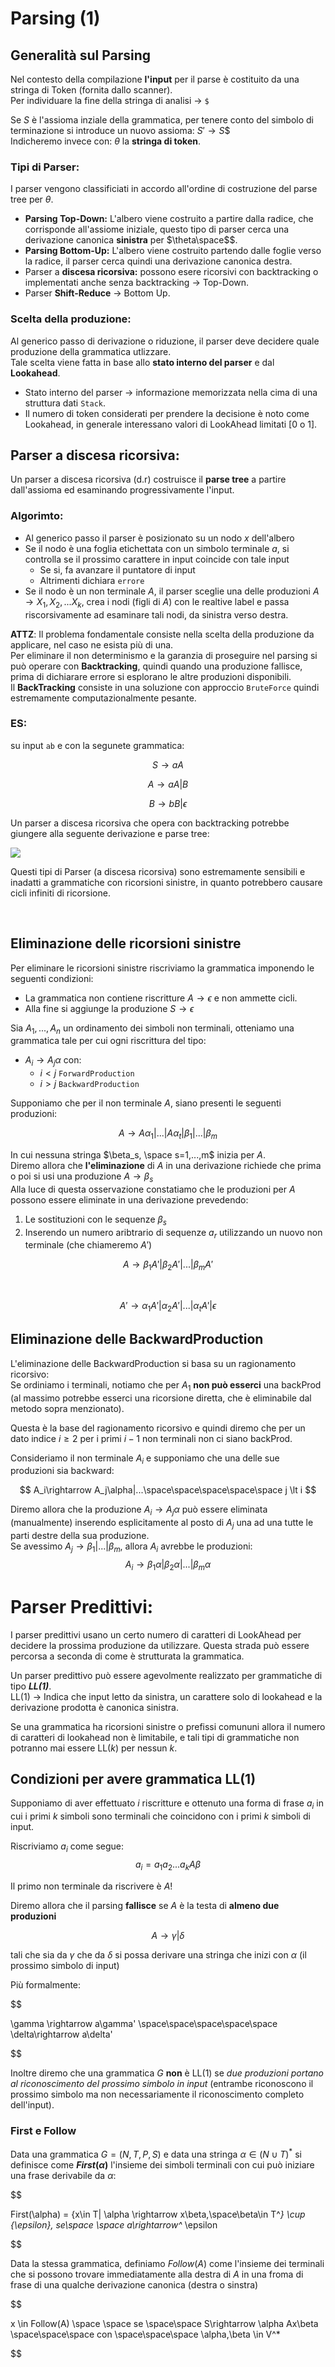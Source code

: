 
# Parsing (1)
 

## Generalità sul Parsing 

Nel contesto della compilazione **l'input** per il parse è costituito da una stringa di Token (fornita dallo scanner).  
Per individuare la fine della stringa di analisi $\rightarrow$ `$`

Se $S$ è l'assioma inziale della grammatica, per tenere conto del simbolo di terminazione si introduce un nuovo assioma: $S'\rightarrow S$$  
Indicheremo invece con: $\theta$ la **stringa di token**.  


### Tipi di Parser:

I parser vengono classificiati in accordo all'ordine di costruzione del parse tree per $\theta$.  
- **Parsing Top-Down:** L'albero viene costruito a partire dalla radice, che corrisponde all'assiome iniziale, questo tipo di parser cerca una derivazione canonica **sinistra** per $\theta\space$$.  
- **Parsing Bottom-Up:** L'albero viene costruito partendo dalle foglie verso la radice, il parser cerca quindi una derivazione canonica destra.  
- Parser a **discesa ricorsiva:** possono esere ricorsivi con backtracking o implementati anche senza backtracking $\rightarrow$ Top-Down.  
- Parser **Shift-Reduce**  $\rightarrow$ Bottom Up.  

### Scelta della produzione:
Al generico passo di derivazione o riduzione, il parser deve decidere quale produzione della grammatica utlizzare.  
Tale scelta viene fatta in base allo **stato interno del parser** e dal **Lookahead**.  
- Stato interno del parser $\rightarrow$ informazione memorizzata nella cima di una struttura dati `Stack`.  
- Il numero di token considerati per prendere la decisione è noto come Lookahead, in generale interessano valori di LookAhead limitati [0 o 1].  


## Parser a discesa ricorsiva: 

Un parser a discesa ricorsiva (d.r) costruisce il **parse tree** a partire dall'assioma ed esaminando progressivamente l'input.  

### Algorimto:
- Al generico passo il parser è posizionato su un nodo $x$ dell'albero
- Se il nodo è una foglia etichettata con un simbolo terminale $a$, si controlla se il prossimo carattere in input coincide con tale input
    - Se si, fa avanzare il puntatore di input
    - Altrimenti dichiara `errore`
- Se il nodo è un non terminale $A$, il parser sceglie una delle produzioni $A\rightarrow X_1,X_2,...X_k$, crea i nodi (figli di $A$) con le realtive label e passa riscorsivamente ad esaminare tali nodi, da sinistra verso destra.  

**ATTZ**: Il problema fondamentale consiste nella scelta della produzione da applicare, nel caso ne esista più di una.  
Per eliminare il non determinismo e la garanzia di proseguire nel parsing si può operare con **Backtracking**, quindi quando una produzione fallisce, prima di dichiarare errore si esplorano le altre produzioni disponibili.  
Il **BackTracking** consiste in una soluzione con approccio `BruteForce` quindi estremamente computazionalmente pesante.  

### ES:

su input `ab` e con la segunete grammatica:

$$
S \rightarrow aA 
$$

$$
A\rightarrow aA | B
$$


$$
B\rightarrow bB | \epsilon
$$

Un parser a discesa ricorsiva che opera con backtracking potrebbe giungere alla seguente derivazione e parse tree:

![](../../images/parseTreeBackTracking.png)


Questi tipi di Parser (a discesa ricorsiva) sono estremamente sensibili e inadatti a grammatiche con ricorsioni sinistre, in quanto potrebbero causare cicli infiniti di ricorsione.

<br>


## Eliminazione delle ricorsioni sinistre

Per eliminare le ricorsioni sinistre riscriviamo la grammatica imponendo le seguenti condizioni: 
- La grammatica non contiene riscritture $A\rightarrow \epsilon$ e non ammette cicli.    
- Alla fine si aggiunge la produzione $S\rightarrow \epsilon$

Sia $A_1,...,A_n$ un ordinamento dei simboli non terminali, otteniamo una grammatica tale per cui ogni riscrittura del tipo:
- $A_i \rightarrow A_j\alpha$   con: 
    - $i \lt j$ `ForwardProduction`
    - $i \gt j$ `BackwardProduction`

Supponiamo che per il non terminale $A$, siano presenti le seguenti produzioni:  

<center>

$A\rightarrow A\alpha_1|...|A\alpha_t|\beta_1|...|\beta_m$

</center>


In cui nessuna stringa $\beta_s, \space s=1,...,m$ inizia per $A$.  
Diremo allora che **l'eliminazione** di $A$ in una derivazione richiede che prima o poi si usi una produzione $A\rightarrow\beta_s$  
Alla luce di questa osservazione constatiamo che le produzioni per $A$ possono essere eliminate in una derivazione prevedendo:
1. Le sostituzioni con le sequenze $\beta_s$ 
2. Inserendo un numero aribtrario di sequenze $a_r$ utilizzando un nuovo non terminale (che chiameremo $A'$)

<center>

$A\rightarrow \beta_1A'|\beta_2A'|...|\beta_mA'$ 

<br>

$A'\rightarrow \alpha_1A'|\alpha_2A'|...|\alpha_tA'|\epsilon$

</center>

## Eliminazione delle BackwardProduction

L'eliminazione delle BackwardProduction si basa su un ragionamento ricorsivo:    
Se ordiniamo i terminali, notiamo che per $A_1$ **non può esserci** una backProd (al massimo potrebbe esserci una ricorsione diretta, che è eliminabile dal metodo sopra menzionato).  

Questa è la base del ragionamento ricorsivo e quindi diremo che per un dato indice $i \ge 2$ per i primi $i-1$ non terminali non ci siano backProd.  

Consideriamo il non terminale $A_i$ e supponiamo che una delle sue produzioni sia backward: 

$$
A_i\rightarrow A_j\alpha|...\space\space\space\space\space j \lt i
$$  

Diremo allora che la produzione $A_i\rightarrow A_j\alpha$ può essere eliminata (manualmente) inserendo esplicitamente al posto di $A_j$ una ad una tutte le parti destre della sua produzione.  
Se avessimo $A_j\rightarrow \beta_1|...|\beta_m$, allora $A_i$ avrebbe le produzioni: 
$$
A_i \rightarrow \beta_1\alpha|\beta_2\alpha|...|\beta_m\alpha
$$



# Parser Predittivi: 

I parser predittivi usano un certo numero di caratteri di LookAhead per decidere la prossima produzione da utilizzare. Questa strada può essere percorsa a seconda di come è strutturata la grammatica.  

Un parser predittivo può essere agevolmente realizzato per grammatiche di tipo ***LL(1)***.  
LL(1) $\rightarrow$ Indica che input letto da sinistra, un carattere solo di lookahead e la derivazione prodotta è canonica sinistra.    

Se una grammatica ha ricorsioni sinistre o prefissi comununi allora il numero di caratteri di lookahead non è limitabile, e tali tipi di grammatiche non potranno mai essere LL($k$) per nessun $k$.  


## Condizioni per avere grammatica LL(1)

Supponiamo di aver effettuato $i$ riscritture e ottenuto una forma di frase $a_i$ in cui i primi $k$ simboli sono terminali che coincidono con i primi $k$ simboli di input.  

Riscriviamo $a_i$ come segue:
$$
a_i = a_1a_2...a_kA\beta 
$$

Il primo non terminale da riscrivere è $A$! 

Diremo allora che il parsing **fallisce** se $A$ è la testa di **almeno due produzioni**

$$
A\rightarrow\gamma| \delta
$$

tali che sia da $\gamma$ che da $\delta$ si possa derivare una stringa che inizi con $\alpha$ (il prossimo simbolo di input)

Più formalmente: 

$$

\gamma \rightarrow a\gamma' \space\space\space\space\space \delta\rightarrow a\delta'

$$

Inoltre diremo che una grammatica $G$ **non** è LL(1) se _due produzioni portano al riconoscimento del prossimo simbolo in input_ (entrambe riconoscono il prossimo simbolo ma non necessariamente il riconoscimento completo dell'input).  


### First e Follow 

Data una grammatica $G=(N,T,P,S)$ e data una stringa $\alpha \in (N\cup T)^*$ si definisce come **$First(\alpha)$** l'insieme dei simboli terminali con cui può iniziare una frase derivabile da $\alpha$: 

$$

First(\alpha) = \{x\in T| \alpha \rightarrow x\beta,\space\beta\in T^*\} \cup \{\epsilon\}, se\space \space a\rightarrow^* \epsilon

$$


Data la stessa grammatica, definiamo $Follow(A)$ come l'insieme dei terminali che si possono trovare immediatamente alla destra di $A$ in una froma di frase di una qualche derivazione canonica (destra o sinstra)

$$

x \in Follow(A) \space \space se \space\space S\rightarrow \alpha Ax\beta \space\space\space con \space\space\space \alpha,\beta \in V^*

$$


